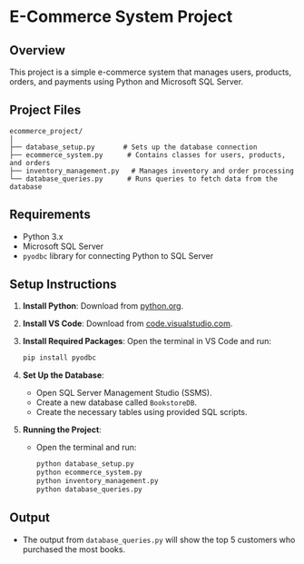 # E-Commerce System Project

## Overview
This project is a simple e-commerce system that manages users, products, orders, and payments using Python and Microsoft SQL Server.

## Project Files
```
ecommerce_project/
│
├── database_setup.py       # Sets up the database connection
├── ecommerce_system.py      # Contains classes for users, products, and orders
├── inventory_management.py   # Manages inventory and order processing
└── database_queries.py      # Runs queries to fetch data from the database
```

## Requirements
- Python 3.x
- Microsoft SQL Server
- `pyodbc` library for connecting Python to SQL Server

## Setup Instructions

1. **Install Python**: Download from [python.org](https://www.python.org/downloads/).
2. **Install VS Code**: Download from [code.visualstudio.com](https://code.visualstudio.com/).
3. **Install Required Packages**: Open the terminal in VS Code and run:
   ```bash
   pip install pyodbc
   ```

4. **Set Up the Database**:
   - Open SQL Server Management Studio (SSMS).
   - Create a new database called `BookstoreDB`.
   - Create the necessary tables using provided SQL scripts.

5. **Running the Project**:
   - Open the terminal and run:
     ```bash
     python database_setup.py
     python ecommerce_system.py
     python inventory_management.py
     python database_queries.py
     ```

## Output
- The output from `database_queries.py` will show the top 5 customers who purchased the most books.

